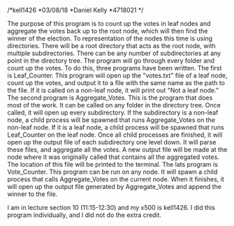 /*kell1426
*03/08/18
*Daniel Kelly
*4718021
*/

The purpose of this program is to count up the votes in leaf nodes and aggregate the votes back up to the root node, which will then find the winner of the election. To representation of the nodes this time is using directories. There will be a root directory that acts as the root node, with multiple subdirectories. There can be any number of subdirectories at any point in the directory tree. The program will go through every folder and count up the votes.
To do this, three programs have been written. The first is Leaf_Counter. This program will open up the "votes.txt" file of a leaf node, count up the votes, and output it to a file with the same name as the path to the file. If it is called on a non-leaf node, it will print out "Not a leaf node."
The second program is Aggregate_Votes. This is the program that does most of the work. It can be called on any folder in the directory tree. Once called, it will open up every subdirectory. If the subdirectory is a non-leaf node, a child process will be spawned that runs Aggregate_Votes on the non-leaf node. If it is a leaf node, a child process will be spawned that runs Leaf_Counter on the leaf node. Once all child processes are finished, it will open up the output file of each subdirectory one level down. It will parse these files, and aggregate all the votes. A new output file will be made at the node where it was originally called that contains all the aggregated votes. The location of this file will be printed to the terminal.
The lats program is Vote_Counter. This program can be run on any node. It will spawn a child process that calls Aggregate_Votes on the current node. When it finishes, it will open up the output file generated by Aggregate_Votes and append the winner to the file.

I am in lecture section 10 (11:15-12:30) and my x500 is kell1426. I did this program individually, and I did not do the extra credit.

